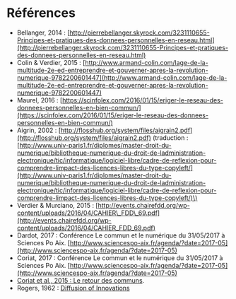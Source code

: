 # Références

- Bellanger, 2014 : [http://pierrebellanger.skyrock.com/3231110655-Principes-et-pratiques-des-donnees-personnelles-en-reseau.html](http://pierrebellanger.skyrock.com/3231110655-Principes-et-pratiques-des-donnees-personnelles-en-reseau.html)
- Colin & Verdier, 2015 : [http://www.armand-colin.com/lage-de-la-multitude-2e-ed-entreprendre-et-gouverner-apres-la-revolution-numerique-9782200601447](http://www.armand-colin.com/lage-de-la-multitude-2e-ed-entreprendre-et-gouverner-apres-la-revolution-numerique-9782200601447)
- Maurel, 2016 : [https://scinfolex.com/2016/01/15/eriger-le-reseau-des-donnees-personnelles-en-bien-commun/](https://scinfolex.com/2016/01/15/eriger-le-reseau-des-donnees-personnelles-en-bien-commun/)
- Aigrin, 2002 : [http://flosshub.org/system/files/aigrain2.pdf](http://flosshub.org/system/files/aigrain2.pdf) \(traduction : [http://www.univ-paris1.fr/diplomes/master-droit-du-numerique/bibliotheque-numerique-du-droit-de-ladministration-electronique/tic/informatique/logiciel-libre/cadre-de-reflexion-pour-comprendre-limpact-des-licences-libres-du-type-copyleft/](http://www.univ-paris1.fr/diplomes/master-droit-du-numerique/bibliotheque-numerique-du-droit-de-ladministration-electronique/tic/informatique/logiciel-libre/cadre-de-reflexion-pour-comprendre-limpact-des-licences-libres-du-type-copyleft/)\)
- Verdier & Murciano, 2015 : [http://events.chairefdd.org/wp-content/uploads/2016/04/CAHIER\_FDD\_69.pdf](http://events.chairefdd.org/wp-content/uploads/2016/04/CAHIER_FDD_69.pdf)
- Dardot, 2017 : Conférence Le commun et le numérique du 31/05/2017 à Sciences Po Aix. [http://www.sciencespo-aix.fr/agenda/?date=2017-05](http://www.sciencespo-aix.fr/agenda/?date=2017-05)
- Coriat, 2017 : Conférence Le commun et le numérique du 31/05/2017 à Sciences Po Aix. [http://www.sciencespo-aix.fr/agenda/?date=2017-05](http://www.sciencespo-aix.fr/agenda/?date=2017-05)
- [Coriat et al., 2015 : Le retour des communs](http://www.editionslesliensquiliberent.fr/livre-Le_retour_des_communs-9791020902726-1-1-0-1.html).
- Rogers, 1962 : [Diffusion of Innovations](https://books.google.fr/books?hl=fr&lr=&id=v1ii4QsB7jIC&oi=fnd&pg=PR15&ots=DLTtqKQq5S&sig=G_TqKjU7inkJwc3iwg_KuIJEiTU)



